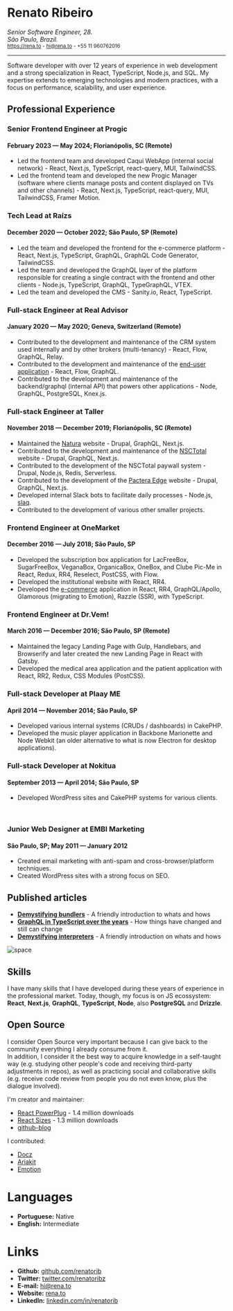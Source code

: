 # Renato Ribeiro

_Senior Software Engineer, 28._  
_São Paulo, Brazil._  
<sub>https://rena.to - hi@rena.to - +55 11 960762016</sub>

---

Software developer with over 12 years of experience in web development and a strong specialization in React, TypeScript, Node.js, and SQL. My expertise extends to emerging technologies and modern practices, with a focus on performance, scalability, and user experience.

## Professional Experience

### Senior Frontend Engineer at Progic

#### February 2023 — May 2024; Florianópolis, SC (Remote)

- Led the frontend team and developed Caqui WebApp (internal social network) - React, Next.js, TypeScript, react-query, MUI, TailwindCSS.
- Led the frontend team and developed the new Progic Manager (software where clients manage posts and content displayed on TVs and other channels) - React, Next.js, TypeScript, react-query, MUI, TailwindCSS, Framer Motion.

### Tech Lead at Raízs

#### December 2020 — October 2022; São Paulo, SP (Remote)

- Led the team and developed the frontend for the e-commerce platform - React, Next.js, TypeScript, GraphQL, GraphQL Code Generator, TailwindCSS.
- Led the team and developed the GraphQL layer of the platform responsible for creating a single contract with the frontend and other clients - Node.js, TypeScript, GraphQL, TypeGraphQL, VTEX.
- Led the team and developed the CMS - Sanity.io, React, TypeScript.

### Full-stack Engineer at Real Advisor

#### January 2020 — May 2020; Geneva, Switzerland (Remote)

- Contributed to the development and maintenance of the CRM system used internally and by other brokers (multi-tenancy) - React, Flow, GraphQL, Relay.
- Contributed to the development and maintenance of the [end-user application](https://realadvisor.ch/en) - React, Flow, GraphQL.
- Contributed to the development and maintenance of the backend/graphql (internal API) that powers other applications - Node, GraphQL, PostgreSQL, Knex.js.

### Full-stack Engineer at Taller

#### November 2018 — December 2019; Florianópolis, SC (Remote)

- Maintained the [Natura](https://natura.com.br/) website - Drupal, GraphQL, Next.js.
- Contributed to the development and maintenance of the [NSCTotal](https://nsctotal.com.br) website - Drupal, GraphQL, Next.js.
- Contributed to the development of the NSCTotal paywall system - Drupal, Node.js, Redis, Serverless.
- Contributed to the development of the [Pactera Edge](https://www.pacteraedge.com/) website - Drupal, GraphQL, Next.js.
- Developed internal Slack bots to facilitate daily processes - Node.js, [slaq](https://github.com/renatorib/slaq).
- Contributed to the development of various other smaller projects.

### Frontend Engineer at OneMarket

#### December 2016 — July 2018; São Paulo, SP

- Developed the subscription box application for LacFreeBox, SugarFreeBox, VeganaBox, OrganicaBox, OneBox, and Clube Pic-Me in React, Redux, RR4, Reselect, PostCSS, with Flow.
- Developed the institutional website with React, RR4.
- Developed the [e-commerce](https://onemarket.com.br/produtos) application in React, RR4, GraphQL/Apollo, Glamorous (migrating to Emotion), Razzle (SSR), with TypeScript.

### Frontend Engineer at Dr.Vem!

#### March 2016 — December 2016; São Paulo, SP (Remote)

- Maintained the legacy Landing Page with Gulp, Handlebars, and Browserify and later created the new Landing Page in React with Gatsby.
- Developed the medical area application and the patient application with React, RR2, Redux, CSS Modules (PostCSS).

### Full-stack Developer at Plaay ME

#### April 2014 — November 2014; São Paulo, SP

- Developed various internal systems (CRUDs / dashboards) in CakePHP.
- Developed the music player application in Backbone Marionette and Node Webkit (an older alternative to what is now Electron for desktop applications).

### Full-stack Developer at Nokitua

#### September 2013 — April 2014; São Paulo, SP

- Developed WordPress sites and CakePHP systems for various clients.

<br />

### Junior Web Designer at EMBI Marketing

#### São Paulo, SP; May 2011 — January 2012

- Created email marketing with anti-spam and cross-browser/platform techniques.
- Created WordPress sites with a strong focus on SEO.

## Published articles

- **[Demystifying bundlers](https://rena.to/blog/demystifying-bundlers)** - A friendly introduction to whats and hows
- **[GraphQL in TypeScript over the years](https://rena.to/blog/graphql-in-typescript-over-the-years)** - How things have changed and still can change
- **[Demystifying interpreters](https://rena.to/blog/demystifying-interpreters)** - A friendly introduction on whats and hows

![space](https://user-images.githubusercontent.com/3277185/99425971-50e77c80-28e2-11eb-8a59-890fcc2749e6.png)

## Skills

I have many skills that I have developed during these years of experience in the professional market.
Today, though, my focus is on JS ecossystem: **React**, **Next.js**, **GraphQL**, **TypeScript**, **Node**, also **PostgreSQL** and **Drizzle**.

## Open Source

I consider Open Source very important because I can give back to the community everything I already consume from it.  
In addition, I consider it the best way to acquire knowledge in a self-taught way (e.g. studying other people's code and receiving third-party adjustments in repos), as well as practicing social and collaborative skills (e.g. receive code review from people you do not even know, plus the dialogue involved).

I'm creator and maintainer:

- [React PowerPlug](https://github.com/renatorib/react-powerplug) - 1.4 million downloads
- [React Sizes](https://github.com/renatorib/react-sizes) - 1.3 million downloads
- [github-blog](https://github.com/renatorib/github-blog)

I contributed:

- [Docz](https://github.com/doczjs/docz/commits?author=renatorib)
- [Ariakit](https://github.com/ariakit/ariakit/commits?author=renatorib)
- [Emotion](https://github.com/emotion-js/emotion/commits?author=renatorib)

# Languages

- **Portuguese:** Native
- **English:** Intermediate

# Links

- **Github:** [github.com/renatorib](https://github.com/renatorib)
- **Twitter:** [twitter.com/renatoribz](https://twitter.com/renatoribz)
- **E-mail:** hi@rena.to
- **Website:** [rena.to](https://rena.to)
- **LinkedIn:** [linkedin.com/in/renatorib](https://linkedin.com/in/renatorib)
